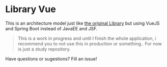 # Library Vue

This is an architecture model just like [the original Library](https://github.com/arthurgregorio/library) but using VueJS and Spring Boot instead of JavaEE and JSF.

> This is a work in progress and until I finish the whole application, i recommend you to not use this in production or something.. For now is just a study repository.

Have questions or sugestions? Fill an issue!
